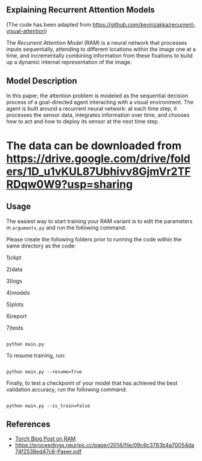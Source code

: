 ## Explaining Recurrent Attention Models
(The code has been adapted from https://github.com/kevinzakka/recurrent-visual-attention)


The *Recurrent Attention Model* (RAM) is a neural network that processes inputs sequentially, attending to different locations within the image one at a time, and incrementally combining information from these fixations to build up a dynamic internal representation of the image.


## Model Description


In this paper, the attention problem is modeled as the sequential decision process of a goal-directed agent interacting with a visual environment. The agent is built around a recurrent neural network: at each time step, it processes the sensor data, integrates information over time, and chooses how to act and how to deploy its sensor at the next time step.


# The data can be downloaded from https://drive.google.com/drive/folders/1D_u1vKUL87Ubhivv8GjmVr2TFRDqw0W9?usp=sharing


## Usage


The easiest way to start training your RAM variant is to edit the parameters in `arguments.py` and run the following command:

Please create the following folders prior to running the code within the same directory as the code:

1)ckpt

2)data

3)logs

4)models

5)plots

6)report

7)tests



```

python main.py

```


To resume training, run:


```

python main.py --resume=True

```


Finally, to test a checkpoint of your model that has achieved the best validation accuracy, run the following command:


```

python main.py --is_train=False

```


## References


- [Torch Blog Post on RAM](http://torch.ch/blog/2015/09/21/rmva.html)
- https://proceedings.neurips.cc/paper/2014/file/09c6c3783b4a70054da74f2538ed47c6-Paper.pdf
